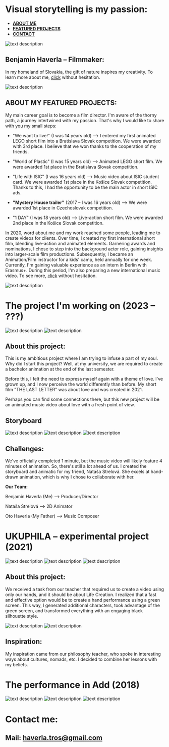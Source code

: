 # Visual storytelling is my passion:
- [**ABOUT ME**](https://github.com/BenjaminHaverla/First-impression-presentation/blob/main/README.md#benjamín-haverla-filmmaker)
- [**FEATURED PROJECTS**](https://github.com/BenjaminHaverla/First-impression-presentation/blob/main/README.md#about-my-featured-projects)
- [**CONTACT**](https://github.com/BenjaminHaverla/First-impression-presentation/blob/main/README.md#contact-me)

![text description](Images/Profile.png)

## Benjamín Haverla – Filmmaker:

In my homeland of Slovakia, the gift of nature inspires my creativity. To learn more about me, [click](https://github.com/BenjaminHaverla/About-me.git) without hesitation.

![text description](Images/Nature.png)

## ABOUT MY FEATURED PROJECTS:

My main career goal is to become a film director. I'm aware of the thorny path, a journey intertwined with my passion. That's why I would like to share with you my small steps:

- "We want to live!" (I was 14 years old) –> I entered my first animated LEGO short film into a Bratislava Slovak competition. We were awarded with 3rd place. I believe that we won thanks to the cooperation of my friends.
  
- "World of Plastic" (I was 15 years old) –> Animated LEGO short film. We were awarded 1st place in the Bratislava Slovak competition.

- "Life with ISIC" (I was 16 years old) –> Music video about ISIC student card. We were awarded 1st place in the Košice Slovak competition. Thanks to this, I had the opportunity to be the main actor in short ISIC ads.

- **"Mystery House trailer"** (2017 – I was 16 years old) –> We were awarded 1st place in Czechoslovak competition.
  
- "1 DAY" (I was 18 years old) –> Live-action short film. We were awarded 2nd place in the Košice Slovak competition.

In 2020, word about me and my work reached some people, leading me to create videos for clients. Over time, I created my first international short film, blending live-action and animated elements. Garnering awards and nominations, I chose to step into the background actor role, gaining insights into larger-scale film productions. Subsequently, I became an Animation/Film instructor for a kids' camp, held annually for one week. Currently, I'm gaining valuable experience as an intern in Berlin with Erasmus+. During this period, I'm also preparing a new international music video. To see more, [click](https://github.com/BenjaminHaverla/Portfolio.git) without hesitation.

![text description](Images/Team.png)

# The project I'm working on (2023 – ???)
![text description](Images/Still_shot_scene1.png)
![text description](Images/Still_shot_scene2.png)

## About this project:

This is my ambitious project where I am trying to infuse a part of my soul. Why did I start this project? Well, at my university, we are required to create a bachelor animation at the end of the last semester.

Before this, I felt the need to express myself again with a theme of love. I've grown up, and I now perceive the world differently than before. My short film "THE LAST LETTER" was about love and was created in 2021.

Perhaps you can find some connections there, but this new project will be an animated music video about love with a fresh point of view.

## Storyboard
![text description](Images/Storyboard_1.png)
![text description](Images/Storyboard_4.png)
![text description](Images/Storyboard_5.png)

## Challenges:
We've officially completed 1 minute, but the music video will likely feature 4 minutes of animation. So, there's still a lot ahead of us. I created the storyboard and animatic for my friend, Nataša Strelová. She excels at hand-drawn animation, which is why I chose to collaborate with her.

**Our Team:**

Benjamín Haverla (Me) –> Producer/Director

Nataša Strelová –> 2D Animator

Oto Haverla (My Father) –> Music Composer

# UKUPHILA – experimental project (2021)
![text description](Images/Green_1.jpg)
![text description](Images/Green_2.jpg)
![text description](Images/Green_3.jpg)

## About this project:

We received a task from our teacher that required us to create a video using only our hands, and it should be about Life Creation. I realized that a fast and effective option would be to create a hand performance using a green screen. This way, I generated additional characters, took advantage of the green screen, and transformed everything with an engaging black silhouette style.

![text description](Images/Green_4.jpg)
![text description](Images/Green_5.jpg)

## Inspiration:

My inspiration came from our philosophy teacher, who spoke in interesting ways about cultures, nomads, etc. I decided to combine her lessons with my beliefs.

# The performance in Add (2018)
![text description](Images/Performance_1.png)
![text description](Images/Performance_2.png)
![text description](Images/Performance_3.png)

# Contact me:
## **Mail**: haverla.tros@gmail.com
